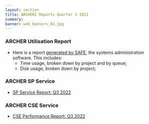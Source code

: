 ```yaml
---
layout: section
title: ARCHER2 Reports Quarter 3 2022
summary: 
banner: web_banners_02.jpg
---
```


### ARCHER Utilisation Report


* Here is a report [generated by SAFE](Q3_2022_safe.pdf), the systems administration
software.  This includes:
    * Time usage, broken down by project and by queue;
    * Disk usage, broken down by project;



### ARCHER SP Service


* [SP Service Report: Q3 2022](SP_Report_3Q22.pdf)


### ARCHER CSE Service

* [CSE Performance Report: Q3 2022](CSE_Report_3Q22.pdf)



